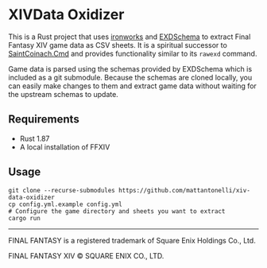# XIVData Oxidizer
This is a Rust project that uses [ironworks](https://github.com/ackwell/ironworks) and [EXDSchema](https://github.com/xivdev/EXDSchema) to extract Final Fantasy XIV game data as CSV sheets. It is a spiritual successor to [SaintCoinach.Cmd](https://github.com/xivapi/SaintCoinach) and provides functionality similar to its `rawexd` command.

Game data is parsed using the schemas provided by EXDSchema which is included as a git submodule. Because the schemas are cloned locally, you can easily make changes to them and extract game data without waiting for the upstream schemas to update.

## Requirements
* Rust 1.87
* A local installation of FFXIV

## Usage
```
git clone --recurse-submodules https://github.com/mattantonelli/xiv-data-oxidizer
cp config.yml.example config.yml
# Configure the game directory and sheets you want to extract
cargo run
```

---

FINAL FANTASY is a registered trademark of Square Enix Holdings Co., Ltd.

FINAL FANTASY XIV © SQUARE ENIX CO., LTD.
